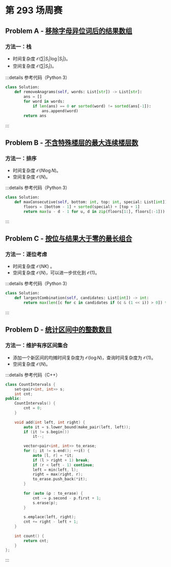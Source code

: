 # 第 293 场周赛

## Problem A - [移除字母异位词后的结果数组](https://leetcode.cn/problems/find-resultant-array-after-removing-anagrams/)

### 方法一：栈

- 时间复杂度 $\mathcal{O}(\sum|S_i|\log|S_i|)$。
- 空间复杂度 $\mathcal{O}(\sum |S_i|)$。

:::details 参考代码（Python 3）

```python
class Solution:
    def removeAnagrams(self, words: List[str]) -> List[str]:
        ans = []
        for word in words:
            if len(ans) == 0 or sorted(word) != sorted(ans[-1]):
                ans.append(word)
        return ans
```

:::

## Problem B - [不含特殊楼层的最大连续楼层数](https://leetcode.cn/problems/maximum-consecutive-floors-without-special-floors/)

### 方法一：排序

- 时间复杂度 $\mathcal{O}(N\log N)$。
- 空间复杂度 $\mathcal{O}(N)$。

:::details 参考代码（Python 3）

```python
class Solution:
    def maxConsecutive(self, bottom: int, top: int, special: List[int]) -> int:
        floors = [bottom - 1] + sorted(special) + [top + 1]
        return max(u - d - 1 for u, d in zip(floors[1:], floors[:-1]))
```

:::

## Problem C - [按位与结果大于零的最长组合](https://leetcode.cn/problems/largest-combination-with-bitwise-and-greater-than-zero/)

### 方法一：逐位考虑

- 时间复杂度 $\mathcal{O}(NK)$ 。
- 空间复杂度 $\mathcal{O}(N)$，可以进一步优化到 $\mathcal{O}(1)$。

:::details 参考代码（Python 3）

```python
class Solution:
    def largestCombination(self, candidates: List[int]) -> int:
        return max(len([c for c in candidates if (c & (1 << i)) > 0]) for i in range(30))
```

:::

## Problem D - [统计区间中的整数数目](https://leetcode.cn/problems/count-integers-in-intervals/)

### 方法一：维护有序区间集合

- 添加一个新区间的均摊时间复杂度为 $\mathcal{O}(\log N)$，查询时间复杂度为 $\mathcal{O}(1)$。
- 空间复杂度 $\mathcal{O}(N)$。

:::details 参考代码（C++）

```cpp
class CountIntervals {
    set<pair<int, int>> s;
    int cnt;
public:
    CountIntervals() {
        cnt = 0;
    }
    
    void add(int left, int right) {
        auto it = s.lower_bound(make_pair(left, left));
        if (it != s.begin())
            it--;
        
        vector<pair<int, int>> to_erase;
        for (; it != s.end(); ++it) {
            auto [l, r] = *it;
            if (l > right + 1) break;
            if (r < left - 1) continue;
            left = min(left, l);
            right = max(right, r);
            to_erase.push_back(*it);
        }
        
        for (auto &p : to_erase) {
            cnt -= p.second - p.first + 1;
            s.erase(p);
        }
        
        s.emplace(left, right);
        cnt += right - left + 1;
    }
    
    int count() {
        return cnt;
    }
};
```

:::
